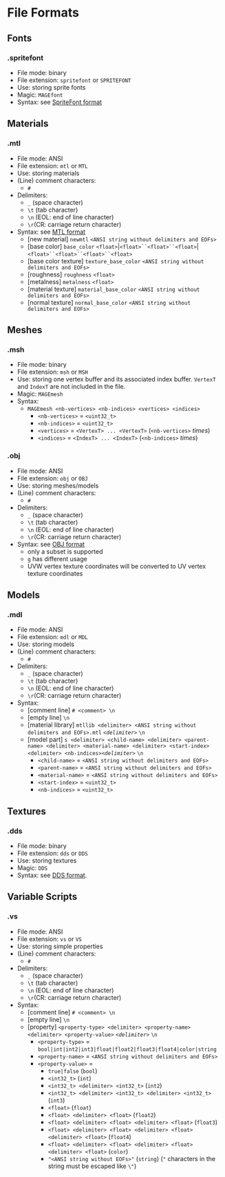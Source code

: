 # File Formats

## Fonts

### .spritefont
* File mode: binary
* File extension: `spritefont` or `SPRITEFONT`
* Use: storing sprite fonts
* Magic: `MAGEfont`
* Syntax: see [SpriteFont format](https://github.com/matt77hias/MAGE-SpriteFont)

## Materials

### .mtl
* File mode: ANSI
* File extension: `mtl` or `MTL`
* Use: storing materials
* (Line) comment characters:
  * `#`
* Delimiters: 
  * `_` (space character) 
  * `\t` (tab character)
  * `\n` (EOL: end of line character)
  * `\r`(CR: carriage return character)
* Syntax: see [MTL format](http://paulbourke.net/dataformats/mtl/)
  * [new material] `newmtl` `<ANSI string without delimiters and EOFs>`
  * [base color] `base_color` `<float>`|`<float>``<float>``<float>`|`<float>``<float>``<float>``<float>`
  * [base color texture] `texture_base_color` `<ANSI string without delimiters and EOFs>`
  * [roughness] `roughness` `<float>`
  * [metalness] `metalness` `<float>`
  * [material texture] `material_base_color` `<ANSI string without delimiters and EOFs>`
  * [normal texture] `normal_base_color` `<ANSI string without delimiters and EOFs>`

## Meshes

### .msh
* File mode: binary
* File extension: `msh` or `MSH`
* Use: storing one vertex buffer and its associated index buffer. `VertexT` and `IndexT` are not included in the file.
* Magic: `MAGEmesh`
* Syntax:
  * `MAGEmesh <nb-vertices> <nb-indices> <vertices> <indices>`
     * `<nb-vertices>` = `<uint32_t>`
     * `<nb-indices>` = `<uint32_t>`
     * `<vertices>` = `<VertexT> ... <VertexT>` (`<nb-vertices>` *times*)
     * `<indices>` = `<IndexT> ... <IndexT>` (`<nb-indices>` *times*)
     
### .obj
* File mode: ANSI
* File extension: `obj` or `OBJ`
* Use: storing meshes/models
* (Line) comment characters:
  * `#`
* Delimiters: 
  * `_` (space character) 
  * `\t` (tab character)
  * `\n` (EOL: end of line character)
  * `\r`(CR: carriage return character)
* Syntax: see [OBJ format](http://paulbourke.net/dataformats/obj/)
  * only a subset is supported
  * `g` has different usage
  * UVW vertex texture coordinates will be converted to UV vertex texture coordinates
  
## Models
  
### .mdl
* File mode: ANSI
* File extension: `mdl` or `MDL`
* Use: storing models
* (Line) comment characters:
  * `#`
* Delimiters: 
  * `_` (space character) 
  * `\t` (tab character)
  * `\n` (EOL: end of line character)
  * `\r`(CR: carriage return character)
* Syntax:
  * [comment line] `# <comment> \n`
  * [empty line] `\n`
  * [material library] `mtllib <delimiter> <ANSI string without delimiters and EOFs>.mtl` *`<delimiter>`* `\n`
  * [model part] `s <delimiter> <child-name> <delimiter> <parent-name> <delimiter> <material-name> <delimiter> <start-index> <delimiter> <nb-indices>`*`<delimiter>`* `\n`
     * `<child-name>` = `<ANSI string without delimiters and EOFs>`
     * `<parent-name>` = `<ANSI string without delimiters and EOFs>`
     * `<material-name>` = `<ANSI string without delimiters and EOFs>`
     * `<start-index>` = `<uint32_t>`
     * `<nb-indices>` = `<uint32_t>`
     
## Textures
     
### .dds
* File mode: binary
* File extension: `dds` or `DDS`
* Use: storing textures
* Magic: `DDS`
* Syntax: see [DDS format](https://msdn.microsoft.com/en-us/library/windows/desktop/bb943991%28v=vs.85%29.aspx?f=255&MSPPError=-2147217396#File_Layout1).

## Variable Scripts

### .vs
* File mode: ANSI
* File extension: `vs` or `VS`
* Use: storing simple properties
* (Line) comment characters:
  * `#`
* Delimiters: 
  * `_` (space character) 
  * `\t` (tab character)
  * `\n` (EOL: end of line character)
  * `\r`(CR: carriage return character)
* Syntax:
  * [comment line] `# <comment> \n`
  * [empty line] `\n`
  * [property] `<property-type> <delimiter> <property-name> <delimiter> <property-value>` *`<delimiter>`* `\n`
    * `<property-type>` = `bool|int|int2|int3|float|float2|float3|float4|color|string`
    * `<property-name>` = `<ANSI string without delimiters and EOFs>`
    * `<property-value>` =
        * `true|false` (`bool`)
        * `<int32_t>` (`int`)
        * `<int32_t> <delimiter> <int32_t>` (`int2`)
        * `<int32_t> <delimiter> <int32_t> <delimiter> <int32_t>` (`int3`)
        * `<float>` (`float`)
        * `<float> <delimiter> <float>` (`float2`)
        * `<float> <delimiter> <float> <delimiter> <float>` (`float3`)
        * `<float> <delimiter> <float> <delimiter> <float> <delimiter> <float>` (`float4`)
        * `<float> <delimiter> <float> <delimiter> <float> <delimiter> <float>` (`color`)
        * `"<ANSI string without EOFs>"` (`string`) (`"` characters in the string must be escaped like `\"`)
